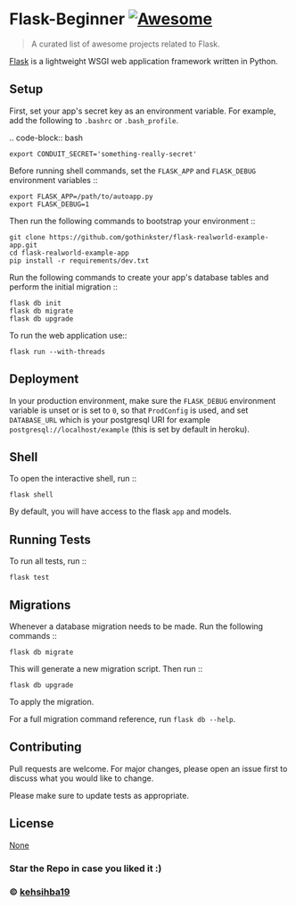 # Flask-Beginner [![Awesome](https://awesome.re/badge-flat.svg)](https://github.com/sindresorhus/awesome)

> A curated list of awesome projects related to Flask.

<!--lint ignore double-link-->
[Flask](https://flask.palletsprojects.com/) is a lightweight WSGI web application framework written in Python.


Setup
----------

First, set your app's secret key as an environment variable. For example,
add the following to ``.bashrc`` or ``.bash_profile``.

.. code-block:: bash

    export CONDUIT_SECRET='something-really-secret'

Before running shell commands, set the ``FLASK_APP`` and ``FLASK_DEBUG``
environment variables ::

    export FLASK_APP=/path/to/autoapp.py
    export FLASK_DEBUG=1

Then run the following commands to bootstrap your environment ::

    git clone https://github.com/gothinkster/flask-realworld-example-app.git
    cd flask-realworld-example-app
    pip install -r requirements/dev.txt


Run the following commands to create your app's
database tables and perform the initial migration ::

    flask db init
    flask db migrate
    flask db upgrade

To run the web application use::

    flask run --with-threads


Deployment
----------

In your production environment, make sure the ``FLASK_DEBUG`` environment
variable is unset or is set to ``0``, so that ``ProdConfig`` is used, and
set ``DATABASE_URL`` which is your postgresql URI for example
``postgresql://localhost/example`` (this is set by default in heroku).


Shell
-----

To open the interactive shell, run ::

    flask shell

By default, you will have access to the flask ``app`` and models.


Running Tests
-------------

To run all tests, run ::

    flask test


Migrations
----------

Whenever a database migration needs to be made. Run the following commands ::

    flask db migrate

This will generate a new migration script. Then run ::

    flask db upgrade

To apply the migration.

For a full migration command reference, run ``flask db --help``.

## Contributing

Pull requests are welcome. For major changes, please open an issue first to discuss what you would like to change.

Please make sure to update tests as appropriate.

## License

[None](https://choosealicense.com/licenses/wtfpl/)

### Star the Repo in case you liked it :)

### © [kehsihba19](https://bit.ly/kehsihba19)
